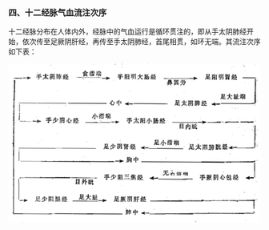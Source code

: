 ### 四、十二经脉气血流注次序

十二经脉分布在人体内外，经脉中的气血运行是循环贯注的，即从手太阴肺经开始，依次传至足厥阴肝经，再传至手太阴肺经，首尾相贯，如环无端。其流注次序如下表：

![](img/3表经脉流注次序.jpg)
